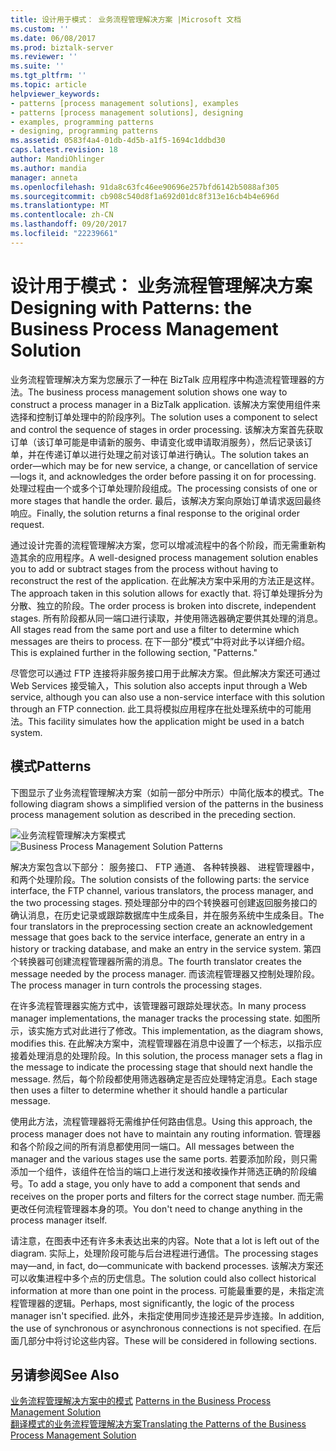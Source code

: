 ```yaml
---
title: 设计用于模式： 业务流程管理解决方案 |Microsoft 文档
ms.custom: ''
ms.date: 06/08/2017
ms.prod: biztalk-server
ms.reviewer: ''
ms.suite: ''
ms.tgt_pltfrm: ''
ms.topic: article
helpviewer_keywords:
- patterns [process management solutions], examples
- patterns [process management solutions], designing
- examples, programming patterns
- designing, programming patterns
ms.assetid: 0583f4a4-01db-4d5b-a1f5-1694c1ddbd30
caps.latest.revision: 18
author: MandiOhlinger
ms.author: mandia
manager: anneta
ms.openlocfilehash: 91da8c63fc46ee90696e257bfd6142b5088af305
ms.sourcegitcommit: cb908c540d8f1a692d01dc8f313e16cb4b4e696d
ms.translationtype: MT
ms.contentlocale: zh-CN
ms.lasthandoff: 09/20/2017
ms.locfileid: "22239661"
---
```

# <a name="designing-with-patterns-the-business-process-management-solution"></a><span data-ttu-id="bd33d-102">设计用于模式： 业务流程管理解决方案</span><span class="sxs-lookup"><span data-stu-id="bd33d-102">Designing with Patterns: the Business Process Management Solution</span></span>
<span data-ttu-id="bd33d-103">业务流程管理解决方案为您展示了一种在 BizTalk 应用程序中构造流程管理器的方法。</span><span class="sxs-lookup"><span data-stu-id="bd33d-103">The business process management solution shows one way to construct a process manager in a BizTalk application.</span></span> <span data-ttu-id="bd33d-104">该解决方案使用组件来选择和控制订单处理中的阶段序列。</span><span class="sxs-lookup"><span data-stu-id="bd33d-104">The solution uses a component to select and control the sequence of stages in order processing.</span></span> <span data-ttu-id="bd33d-105">该解决方案首先获取订单（该订单可能是申请新的服务、申请变化或申请取消服务），然后记录该订单，并在传递订单以进行处理之前对该订单进行确认。</span><span class="sxs-lookup"><span data-stu-id="bd33d-105">The solution takes an order—which may be for new service, a change, or cancellation of service—logs it, and acknowledges the order before passing it on for processing.</span></span> <span data-ttu-id="bd33d-106">处理过程由一个或多个订单处理阶段组成。</span><span class="sxs-lookup"><span data-stu-id="bd33d-106">The processing consists of one or more stages that handle the order.</span></span> <span data-ttu-id="bd33d-107">最后，该解决方案向原始订单请求返回最终响应。</span><span class="sxs-lookup"><span data-stu-id="bd33d-107">Finally, the solution returns a final response to the original order request.</span></span>  
  
 <span data-ttu-id="bd33d-108">通过设计完善的流程管理解决方案，您可以增减流程中的各个阶段，而无需重新构造其余的应用程序。</span><span class="sxs-lookup"><span data-stu-id="bd33d-108">A well-designed process management solution enables you to add or subtract stages from the process without having to reconstruct the rest of the application.</span></span> <span data-ttu-id="bd33d-109">在此解决方案中采用的方法正是这样。</span><span class="sxs-lookup"><span data-stu-id="bd33d-109">The approach taken in this solution allows for exactly that.</span></span> <span data-ttu-id="bd33d-110">将订单处理拆分为分散、独立的阶段。</span><span class="sxs-lookup"><span data-stu-id="bd33d-110">The order process is broken into discrete, independent stages.</span></span> <span data-ttu-id="bd33d-111">所有阶段都从同一端口进行读取，并使用筛选器确定要供其处理的消息。</span><span class="sxs-lookup"><span data-stu-id="bd33d-111">All stages read from the same port and use a filter to determine which messages are theirs to process.</span></span> <span data-ttu-id="bd33d-112">在下一部分“模式”中将对此予以详细介绍。</span><span class="sxs-lookup"><span data-stu-id="bd33d-112">This is explained further in the following section, "Patterns."</span></span>  
  
 <span data-ttu-id="bd33d-113">尽管您可以通过 FTP 连接将非服务接口用于此解决方案。但此解决方案还可通过 Web Services 接受输入，</span><span class="sxs-lookup"><span data-stu-id="bd33d-113">This solution also accepts input through a Web service, although you can also use a non-service interface with this solution through an FTP connection.</span></span> <span data-ttu-id="bd33d-114">此工具将模拟应用程序在批处理系统中的可能用法。</span><span class="sxs-lookup"><span data-stu-id="bd33d-114">This facility simulates how the application might be used in a batch system.</span></span>  
  
## <a name="patterns"></a><span data-ttu-id="bd33d-115">模式</span><span class="sxs-lookup"><span data-stu-id="bd33d-115">Patterns</span></span>  
 <span data-ttu-id="bd33d-116">下图显示了业务流程管理解决方案（如前一部分中所示）中简化版本的模式。</span><span class="sxs-lookup"><span data-stu-id="bd33d-116">The following diagram shows a simplified version of the patterns in the business process management solution as described in the preceding section.</span></span>  
  
 <span data-ttu-id="bd33d-117">![业务流程管理解决方案模式](../core/media/bts-cp-business-process-management-patterns.gif "bts_cp_Business_Process_Management_Patterns")</span><span class="sxs-lookup"><span data-stu-id="bd33d-117">![Business Process Management Solution Patterns](../core/media/bts-cp-business-process-management-patterns.gif "bts_cp_Business_Process_Management_Patterns")</span></span>  
  
 <span data-ttu-id="bd33d-118">解决方案包含以下部分： 服务接口、 FTP 通道、 各种转换器、 进程管理器中，和两个处理阶段。</span><span class="sxs-lookup"><span data-stu-id="bd33d-118">The solution consists of the following parts: the service interface, the FTP channel, various translators, the process manager, and the two processing stages.</span></span> <span data-ttu-id="bd33d-119">预处理部分中的四个转换器可创建返回服务接口的确认消息，在历史记录或跟踪数据库中生成条目，并在服务系统中生成条目。</span><span class="sxs-lookup"><span data-stu-id="bd33d-119">The four translators in the preprocessing section create an acknowledgement message that goes back to the service interface, generate an entry in a history or tracking database, and make an entry in the service system.</span></span> <span data-ttu-id="bd33d-120">第四个转换器可创建流程管理器所需的消息。</span><span class="sxs-lookup"><span data-stu-id="bd33d-120">The fourth translator creates the message needed by the process manager.</span></span> <span data-ttu-id="bd33d-121">而该流程管理器又控制处理阶段。</span><span class="sxs-lookup"><span data-stu-id="bd33d-121">The process manager in turn controls the processing stages.</span></span>  
  
 <span data-ttu-id="bd33d-122">在许多流程管理器实施方式中，该管理器可跟踪处理状态。</span><span class="sxs-lookup"><span data-stu-id="bd33d-122">In many process manager implementations, the manager tracks the processing state.</span></span> <span data-ttu-id="bd33d-123">如图所示，该实施方式对此进行了修改。</span><span class="sxs-lookup"><span data-stu-id="bd33d-123">This implementation, as the diagram shows, modifies this.</span></span> <span data-ttu-id="bd33d-124">在此解决方案中，流程管理器在消息中设置了一个标志，以指示应接着处理消息的处理阶段。</span><span class="sxs-lookup"><span data-stu-id="bd33d-124">In this solution, the process manager sets a flag in the message to indicate the processing stage that should next handle the message.</span></span> <span data-ttu-id="bd33d-125">然后，每个阶段都使用筛选器确定是否应处理特定消息。</span><span class="sxs-lookup"><span data-stu-id="bd33d-125">Each stage then uses a filter to determine whether it should handle a particular message.</span></span>  
  
 <span data-ttu-id="bd33d-126">使用此方法，流程管理器将无需维护任何路由信息。</span><span class="sxs-lookup"><span data-stu-id="bd33d-126">Using this approach, the process manager does not have to maintain any routing information.</span></span> <span data-ttu-id="bd33d-127">管理器和各个阶段之间的所有消息都使用同一端口。</span><span class="sxs-lookup"><span data-stu-id="bd33d-127">All messages between the manager and the various stages use the same ports.</span></span> <span data-ttu-id="bd33d-128">若要添加阶段，则只需添加一个组件，该组件在恰当的端口上进行发送和接收操作并筛选正确的阶段编号。</span><span class="sxs-lookup"><span data-stu-id="bd33d-128">To add a stage, you only have to add a component that sends and receives on the proper ports and filters for the correct stage number.</span></span> <span data-ttu-id="bd33d-129">而无需更改任何流程管理器本身的项。</span><span class="sxs-lookup"><span data-stu-id="bd33d-129">You don't need to change anything in the process manager itself.</span></span>  
  
 <span data-ttu-id="bd33d-130">请注意，在图表中还有许多未表达出来的内容。</span><span class="sxs-lookup"><span data-stu-id="bd33d-130">Note that a lot is left out of the diagram.</span></span> <span data-ttu-id="bd33d-131">实际上，处理阶段可能与后台进程进行通信。</span><span class="sxs-lookup"><span data-stu-id="bd33d-131">The processing stages may—and, in fact, do—communicate with backend processes.</span></span> <span data-ttu-id="bd33d-132">该解决方案还可以收集进程中多个点的历史信息。</span><span class="sxs-lookup"><span data-stu-id="bd33d-132">The solution could also collect historical information at more than one point in the process.</span></span> <span data-ttu-id="bd33d-133">可能最重要的是，未指定流程管理器的逻辑。</span><span class="sxs-lookup"><span data-stu-id="bd33d-133">Perhaps, most significantly, the logic of the process manager isn't specified.</span></span> <span data-ttu-id="bd33d-134">此外，未指定使用同步连接还是异步连接。</span><span class="sxs-lookup"><span data-stu-id="bd33d-134">In addition, the use of synchronous or asynchronous connections is not specified.</span></span> <span data-ttu-id="bd33d-135">在后面几部分中将讨论这些内容。</span><span class="sxs-lookup"><span data-stu-id="bd33d-135">These will be considered in following sections.</span></span>  
  
## <a name="see-also"></a><span data-ttu-id="bd33d-136">另请参阅</span><span class="sxs-lookup"><span data-stu-id="bd33d-136">See Also</span></span>  
 <span data-ttu-id="bd33d-137">[业务流程管理解决方案中的模式](../core/patterns-in-the-business-process-management-solution.md) </span><span class="sxs-lookup"><span data-stu-id="bd33d-137">[Patterns in the Business Process Management Solution](../core/patterns-in-the-business-process-management-solution.md) </span></span>  
 [<span data-ttu-id="bd33d-138">翻译模式的业务流程管理解决方案</span><span class="sxs-lookup"><span data-stu-id="bd33d-138">Translating the Patterns of the Business Process Management Solution</span></span>](../core/translating-the-patterns-of-the-business-process-management-solution.md)